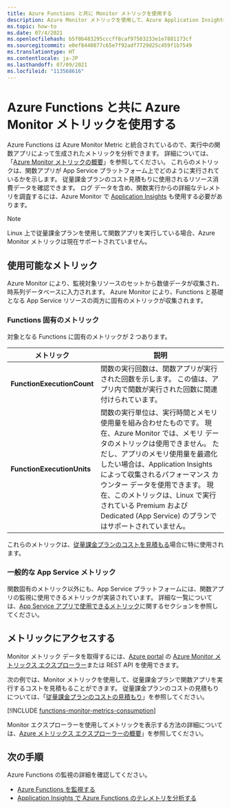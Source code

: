 ```yaml
---
title: Azure Functions と共に Monitor メトリックを使用する
description: Azure Monitor メトリックを使用して、Azure Application Insights によって収集と格納が行われた Azure Functions テレメトリ データを表示し、クエリを実行する方法について説明します。
ms.topic: how-to
ms.date: 07/4/2021
ms.openlocfilehash: b5f0b483295cccff8caf97503233e1e7881173cf
ms.sourcegitcommit: e0ef8440877c65e7f92adf7729d25c459f1b7549
ms.translationtype: HT
ms.contentlocale: ja-JP
ms.lasthandoff: 07/09/2021
ms.locfileid: "113568616"
---
```

# <a name="using-azure-monitor-metric-with-azure-functions"></a>Azure Functions と共に Azure Monitor メトリックを使用する

Azure Functions は Azure Monitor Metric と統合されているので、実行中の関数アプリによって生成されたメトリックを分析できます。 詳細については、「[Azure Monitor メトリックの概要](../azure-monitor/essentials/data-platform-metrics.md)」を参照してください。 これらのメトリックは、関数アプリが App Service プラットフォーム上でどのように実行されているかを示します。 従量課金プランのコスト見積もりに使用されるリソース消費データを確認できます。 ログ データを含め、関数実行からの詳細なテレメトリを調査するには、Azure Monitor で [Application Insights](functions-monitoring.md) も使用する必要があります。 

> [!NOTE]
> Linux 上で従量課金プランを使用して関数アプリを実行している場合、Azure Monitor メトリックは現在サポートされていません。

## <a name="available-metrics"></a>使用可能なメトリック

Azure Monitor により、監視対象リソースのセットから数値データが収集され、時系列データベースに入力されます。 Azure Monitor により、Functions と基礎となる App Service リソースの両方に固有のメトリックが収集されます。   

### <a name="functions-specific-metrics"></a>Functions 固有のメトリック

対象となる Functions に固有のメトリックが 2 つあります。

| メトリック | 説明 |
| ---- | ---- |
| **FunctionExecutionCount** | 関数の実行回数は、関数アプリが実行された回数を示します。 この値は、アプリ内で関数が実行された回数に関連付けられています。 |
| **FunctionExecutionUnits** | 関数の実行単位は、実行時間とメモリ使用量を組み合わせたものです。  現在、Azure Monitor では、メモリ データのメトリックは使用できません。 ただし、アプリのメモリ使用量を最適化したい場合は、Application Insights によって収集されるパフォーマンス カウンター データを使用できます。 現在、このメトリックは、Linux で実行されている Premium および Dedicated (App Service) のプランではサポートされていません。|

これらのメトリックは、[従量課金プランのコストを見積もる](functions-consumption-costs.md)場合に特に使用されます。 

### <a name="general-app-service-metrics"></a>一般的な App Service メトリック

関数固有のメトリック以外にも、App Service プラットフォームには、関数アプリの監視に使用できるメトリックが実装されています。 詳細な一覧については、[App Service アプリで使用できるメトリック](../app-service/web-sites-monitor.md#understand-metrics)に関するセクションを参照してください。

## <a name="accessing-metrics"></a>メトリックにアクセスする

Monitor メトリック データを取得するには、[Azure portal](https://portal.azure.com) の [Azure Monitor メトリックス エクスプローラー](../azure-monitor/essentials/metrics-getting-started.md)または REST API を使用できます。 

次の例では、Monitor メトリックを使用して、従量課金プランで関数アプリを実行するコストを見積もることができます。 従量課金プランのコストの見積もりについては、「[従量課金プランのコストの見積もり](functions-consumption-costs.md)」を参照してください。

[!INCLUDE [functions-monitor-metrics-consumption](../../includes/functions-monitor-metrics-consumption.md)]  

Monitor エクスプローラーを使用してメトリックを表示する方法の詳細については、[Azure メトリックス エクスプローラーの概要](../azure-monitor/essentials/metrics-getting-started.md)」を参照してください。

## <a name="next-steps"></a>次の手順

Azure Functions の監視の詳細を確認してください。

+ [Azure Functions を監視する](functions-monitoring.md)
+ [Application Insights で Azure Functions のテレメトリを分析する](analyze-telemetry-data.md)

